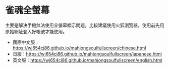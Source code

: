 # 雀魂全螢幕
主要是解決手機無法使用全螢幕顯示問題，比較建議使用火狐瀏覽器，使用前先用原始網址登入好帳號才能使用。
* 國際中文服：https://wj654cj86.github.io/mahjongsoulfullscreen/chinese.html
* 日服：https://wj654cj86.github.io/mahjongsoulfullscreen/japanese.html
* 英文服：https://wj654cj86.github.io/mahjongsoulfullscreen/english.html